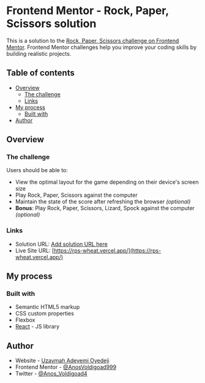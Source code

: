 # Frontend Mentor - Rock, Paper, Scissors solution

This is a solution to the [Rock, Paper, Scissors challenge on Frontend Mentor](https://www.frontendmentor.io/challenges/rock-paper-scissors-game-pTgwgvgH). Frontend Mentor challenges help you improve your coding skills by building realistic projects. 

## Table of contents

- [Overview](#overview)
  - [The challenge](#the-challenge)
  - [Links](#links)
- [My process](#my-process)
  - [Built with](#built-with)
- [Author](#author)




## Overview

### The challenge

Users should be able to:

- View the optimal layout for the game depending on their device's screen size
- Play Rock, Paper, Scissors against the computer
- Maintain the state of the score after refreshing the browser _(optional)_
- **Bonus**: Play Rock, Paper, Scissors, Lizard, Spock against the computer _(optional)_

### Links

- Solution URL: [Add solution URL here](https://your-solution-url.com)
- Live Site URL: [https://rps-wheat.vercel.app/](https://rps-wheat.vercel.app/)

## My process

### Built with

- Semantic HTML5 markup
- CSS custom properties
- Flexbox
- [React](https://reactjs.org/) - JS library



## Author

- Website - [Uzaymah Adeyemi Oyedeji](https://uzaymah.vercel.app)
- Frontend Mentor - [@AnosVoldigoad999](https://www.frontendmentor.io/profile/AnosVoldigoad999)
- Twitter - [@Anos_Voldigoad4](https://www.twitter.com/Anos_Voldigoad4)


